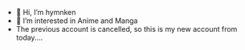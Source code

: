 - 👋 Hi, I’m hymnken
- 👀 I’m interested in Anime and Manga 
- The previous account is cancelled, so this is my new account from today....
